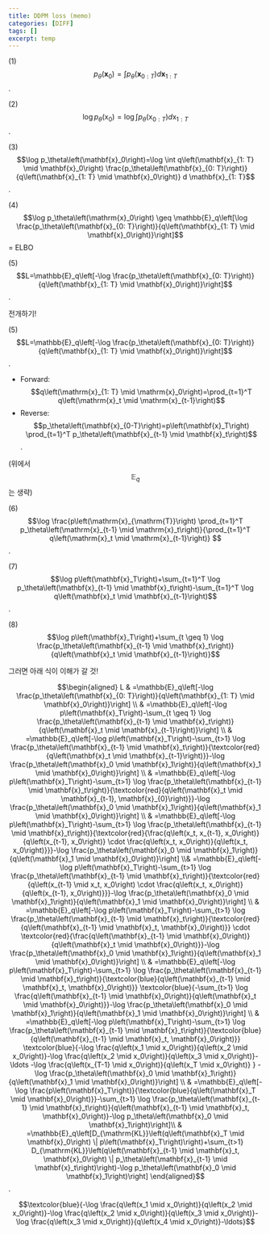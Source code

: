 ```yaml
---
title: DDPM loss (memo)
categories: [DIFF]
tags: []
excerpt: temp
---
```


<script src="https://cdn.mathjax.org/mathjax/latest/MathJax.js?config=TeX-AMS-MML_HTMLorMML" type="text/javascript"></script>

(1) $$p_\theta\left(\mathbf{x}_0\right)=\int p_\theta\left(\mathbf{x}_{0 : T}\right) d \mathbf{x}_{1: T}$$.



(2) $$\log p_\theta\left(\mathrm{x}_0\right)=\log \int p_\theta\left(\mathrm{x}_{0 : T}\right) d \mathrm{x}_{1: T}$$.



(3) $$\log p_\theta\left(\mathbf{x}_0\right)=\log \int q\left(\mathbf{x}_{1: T} \mid \mathbf{x}_0\right) \frac{p_\theta\left(\mathbf{x}_{0: T}\right)}{q\left(\mathbf{x}_{1: T} \mid \mathbf{x}_0\right)}  d \mathbf{x}_{1: T}$$.



(4) $$\log p_\theta\left(\mathrm{x}_0\right) \geq \mathbb{E}_q\left[\log \frac{p_\theta\left(\mathbf{x}_{0: T}\right)}{q\left(\mathbf{x}_{1: T} \mid \mathbf{x}_0\right)}\right]$$ = ELBO



(5) $$L=\mathbb{E}_q\left[-\log \frac{p_\theta\left(\mathbf{x}_{0: T}\right)}{q\left(\mathbf{x}_{1: T} \mid \mathbf{x}_0\right)}\right]$$.



전개하기!

(5) $$L=\mathbb{E}_q\left[-\log \frac{p_\theta\left(\mathbf{x}_{0: T}\right)}{q\left(\mathbf{x}_{1: T} \mid \mathbf{x}_0\right)}\right]$$.

- Forward: $$q\left(\mathrm{x}_{1: T} \mid \mathrm{x}_0\right)=\prod_{t=1}^T q\left(\mathrm{x}_t \mid \mathrm{x}_{t-1}\right)$$
- Reverse: $$p_\theta\left(\mathbf{x}_{0-T}\right)=p\left(\mathbf{x}_T\right) \prod_{t=1}^T p_\theta\left(\mathbf{x}_{t-1} \mid \mathbf{x}_t\right)$$.



(위에서 $$\mathbb{E}_q$$는 생략)

(6) $$\log \frac{p\left(\mathrm{x}_{\mathrm{T}}\right) \prod_{t=1}^T p_\theta\left(\mathrm{x}_{t-1} \mid \mathrm{x}_t\right)}{\prod_{t=1}^T q\left(\mathrm{x}_t \mid \mathrm{x}_{t-1}\right)} $$.

(7) $$\log p\left(\mathbf{x}_T\right)+\sum_{t=1}^T \log p_\theta\left(\mathbf{x}_{t-1} \mid \mathbf{x}_t\right)-\sum_{t=1}^T \log q\left(\mathbf{x}_t \mid \mathbf{x}_{t-1}\right)$$.

(8) $$\log p\left(\mathbf{x}_T\right)+\sum_{t \geq 1} \log \frac{p_\theta\left(\mathbf{x}_{t-1} \mid \mathbf{x}_t\right)}{q\left(\mathbf{x}_t \mid \mathbf{x}_{t-1}\right)}$$



그러면 아래 식이 이해가 갈 것!

$$\begin{aligned}
L & =\mathbb{E}_q\left[-\log \frac{p_\theta\left(\mathbf{x}_{0: T}\right)}{q\left(\mathbf{x}_{1: T} \mid \mathbf{x}_0\right)}\right] \\
& =\mathbb{E}_q\left[-\log p\left(\mathbf{x}_T\right)-\sum_{t \geq 1} \log \frac{p_\theta\left(\mathbf{x}_{t-1} \mid \mathbf{x}_t\right)}{q\left(\mathbf{x}_t \mid \mathbf{x}_{t-1}\right)}\right] \\
& =\mathbb{E}_q\left[-\log p\left(\mathbf{x}_T\right)-\sum_{t>1} \log \frac{p_\theta\left(\mathbf{x}_{t-1} \mid \mathbf{x}_t\right)}{\textcolor{red}{q\left(\mathbf{x}_t \mid \mathbf{x}_{t-1}\right)}}-\log \frac{p_\theta\left(\mathbf{x}_0 \mid \mathbf{x}_1\right)}{q\left(\mathbf{x}_1 \mid \mathbf{x}_0\right)}\right] \\ & =\mathbb{E}_q\left[-\log p\left(\mathbf{x}_T\right)-\sum_{t>1} \log \frac{p_\theta\left(\mathbf{x}_{t-1} \mid \mathbf{x}_t\right)}{\textcolor{red}{q\left(\mathbf{x}_t \mid \mathbf{x}_{t-1}, \mathbf{x}_{0}\right)}}-\log \frac{p_\theta\left(\mathbf{x}_0 \mid \mathbf{x}_1\right)}{q\left(\mathbf{x}_1 \mid \mathbf{x}_0\right)}\right] \\ & =\mathbb{E}_q\left[-\log p\left(\mathbf{x}_T\right)-\sum_{t>1} \log \frac{p_\theta\left(\mathbf{x}_{t-1} \mid \mathbf{x}_t\right)}{\textcolor{red}{\frac{q\left(x_t, x_{t-1}, x_0\right)}{q\left(x_{t-1}, x_0\right)} \cdot \frac{q\left(x_t, x_0\right)}{q\left(x_t, x_0\right)}}}-\log \frac{p_\theta\left(\mathbf{x}_0 \mid \mathbf{x}_1\right)}{q\left(\mathbf{x}_1 \mid \mathbf{x}_0\right)}\right] \\& =\mathbb{E}_q\left[-\log p\left(\mathbf{x}_T\right)-\sum_{t>1} \log \frac{p_\theta\left(\mathbf{x}_{t-1} \mid \mathbf{x}_t\right)}{\textcolor{red}{q\left(x_{t-1} \mid x_t, x_0\right) \cdot \frac{q\left(x_t, x_0\right)}{q\left(x_{t-1}, x_0\right)}}}-\log \frac{p_\theta\left(\mathbf{x}_0 \mid \mathbf{x}_1\right)}{q\left(\mathbf{x}_1 \mid \mathbf{x}_0\right)}\right] \\ & =\mathbb{E}_q\left[-\log p\left(\mathbf{x}_T\right)-\sum_{t>1} \log \frac{p_\theta\left(\mathbf{x}_{t-1} \mid \mathbf{x}_t\right)}{\textcolor{red}{q\left(\mathbf{x}_{t-1} \mid \mathbf{x}_t, \mathbf{x}_0\right)}} \cdot \textcolor{red}{\frac{q\left(\mathbf{x}_{t-1} \mid \mathbf{x}_0\right)}{q\left(\mathbf{x}_t \mid \mathbf{x}_0\right)}}-\log \frac{p_\theta\left(\mathbf{x}_0 \mid \mathbf{x}_1\right)}{q\left(\mathbf{x}_1 \mid \mathbf{x}_0\right)}\right] \\ & =\mathbb{E}_q\left[-\log p\left(\mathbf{x}_T\right)-\sum_{t>1} \log \frac{p_\theta\left(\mathbf{x}_{t-1} \mid \mathbf{x}_t\right)}{\textcolor{blue}{q\left(\mathbf{x}_{t-1} \mid \mathbf{x}_t, \mathbf{x}_0\right)}} \textcolor{blue}{-\sum_{t>1} \log \frac{q\left(\mathbf{x}_{t-1} \mid \mathbf{x}_0\right)}{q\left(\mathbf{x}_t \mid \mathbf{x}_0\right)}}-\log \frac{p_\theta\left(\mathbf{x}_0 \mid \mathbf{x}_1\right)}{q\left(\mathbf{x}_1 \mid \mathbf{x}_0\right)}\right] \\ & =\mathbb{E}_q\left[-\log p\left(\mathbf{x}_T\right)-\sum_{t>1} \log \frac{p_\theta\left(\mathbf{x}_{t-1} \mid \mathbf{x}_t\right)}{\textcolor{blue}{q\left(\mathbf{x}_{t-1} \mid \mathbf{x}_t, \mathbf{x}_0\right)}} \textcolor{blue}{-\log \frac{q\left(x_1 \mid x_0\right)}{q\left(x_2 \mid x_0\right)}-\log \frac{q\left(x_2 \mid x_0\right)}{q\left(x_3 \mid x_0\right)}-\ldots -\log \frac{q\left(x_{T-1} \mid x_0\right)}{q\left(x_T \mid x_0\right)} } -\log \frac{p_\theta\left(\mathbf{x}_0 \mid \mathbf{x}_1\right)}{q\left(\mathbf{x}_1 \mid \mathbf{x}_0\right)}\right] \\
& =\mathbb{E}_q\left[-\log \frac{p\left(\mathbf{x}_T\right)}{\textcolor{blue}{q\left(\mathbf{x}_T \mid \mathbf{x}_0\right)}}-\sum_{t>1} \log \frac{p_\theta\left(\mathbf{x}_{t-1} \mid \mathbf{x}_t\right)}{q\left(\mathbf{x}_{t-1} \mid \mathbf{x}_t, \mathbf{x}_0\right)}-\log p_\theta\left(\mathbf{x}_0 \mid \mathbf{x}_1\right)\right]\\ & =\mathbb{E}_q\left[D_{\mathrm{KL}}\left(q\left(\mathbf{x}_T \mid \mathbf{x}_0\right) \| p\left(\mathbf{x}_T\right)\right)+\sum_{t>1} D_{\mathrm{KL}}\left(q\left(\mathbf{x}_{t-1} \mid \mathbf{x}_t, \mathbf{x}_0\right) \| p_\theta\left(\mathbf{x}_{t-1} \mid \mathbf{x}_t\right)\right)-\log p_\theta\left(\mathbf{x}_0 \mid \mathbf{x}_1\right)\right]
\end{aligned}$$.





$$\textcolor{blue}{-\log \frac{q\left(x_1 \mid x_0\right)}{q\left(x_2 \mid x_0\right)}-\log \frac{q\left(x_2 \mid x_0\right)}{q\left(x_3 \mid x_0\right)}-\log \frac{q\left(x_3 \mid x_0\right)}{q\left(x_4 \mid x_0\right)}-\ldots}$$
